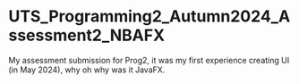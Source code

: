# UTS_Programming2_Autumn2024_Assessment2_NBAFX
My assessment submission for Prog2, it was my first experience creating UI (in May 2024), why oh why was it JavaFX.
